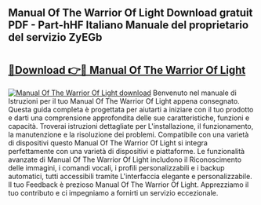 ## Manual Of The Warrior Of Light Download gratuit PDF - Part-hHF Italiano Manuale del proprietario del servizio ZyEGb

# <h2><a href="http://dfcizx.blite.top/?on=Manual+Of+The+Warrior+Of+Light">🔗Download 👉🔴 Manual Of The Warrior Of Light</a></h2>

[![Manual Of The Warrior Of Light download](https://i.imgur.com/lujVjoI.png)](http://dfcizx.blite.top/?on=Manual+Of+The+Warrior+Of+Light)
Benvenuto nel manuale di Istruzioni per il tuo Manual Of The Warrior Of Light appena consegnato. Questa guida completa è progettata per aiutarti a iniziare con il tuo prodotto e darti una comprensione approfondita delle sue caratteristiche, funzioni e capacità. Troverai istruzioni dettagliate per L'installazione, il funzionamento, la manutenzione e la risoluzione dei problemi. Compatibile con una varietà di dispositivi questo Manual Of The Warrior Of Light si integra perfettamente con una varietà di dispositivi e piattaforme. Le funzionalità avanzate di Manual Of The Warrior Of Light includono il Riconoscimento delle immagini, i comandi vocali, i profili personalizzabili e i backup automatici, tutti accessibili tramite L'interfaccia elegante e personalizzabile. Il tuo Feedback è prezioso Manual Of The Warrior Of Light. Apprezziamo il tuo contributo e ci impegniamo a fornirti un servizio eccezionale.

